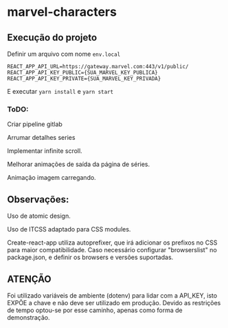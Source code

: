 # marvel-characters

## Execução do projeto

Definir um arquivo com nome `env.local`

```
REACT_APP_API_URL=https://gateway.marvel.com:443/v1/public/
REACT_APP_API_KEY_PUBLIC={SUA_MARVEL_KEY_PUBLICA}
REACT_APP_API_KEY_PRIVATE={SUA_MARVEL_KEY_PRIVADA}
```

E executar `yarn install` e `yarn start`

### ToDO:

Criar pipeline gitlab

Arrumar detalhes series

Implementar infinite scroll.

Melhorar animações de saída da página de séries.

Animação imagem carregando.

<!-- Estudar styled components -->

## Observações:

Uso de atomic design.

Uso de ITCSS adaptado para CSS modules.

Create-react-app utiliza autoprefixer, que irá adicionar os prefixos no CSS para maior compatibilidade. Caso necessário configurar "browserslist" no package.json, e definir os browsers e versões suportadas.

## ATENÇÃO

Foi utilizado variáveis de ambiente (dotenv) para lidar com a API_KEY, isto EXPÕE a chave e não deve ser utilizado em produção. Devido as restrições de tempo optou-se por esse caminho, apenas como forma de demonstração.
